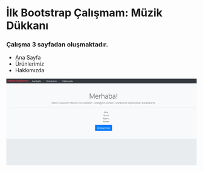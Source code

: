 # İlk Bootstrap Çalışmam: Müzik Dükkanı
### Çalışma 3 sayfadan oluşmaktadır.
* Ana Sayfa
* Ürünlerimiz
* Hakkımızda

![ÇalışmaGörseli](/readmep.jpg) 
